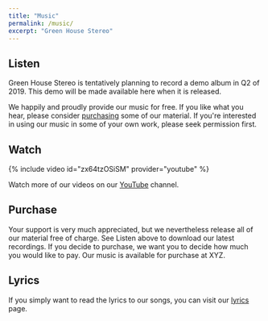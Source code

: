```yaml
---
title: "Music"
permalink: /music/
excerpt: "Green House Stereo"
---
```


## Listen
Green House Stereo is tentatively planning to record a demo album in Q2 of 2019. This demo will be made available here when it is released.

We happily and proudly provide our music for free. If you like what you hear, please consider [purchasing](#) some of our material. If you're interested in using our music in some of your own work, please seek permission first.

## Watch
{% include video id="zx64tzOSiSM" provider="youtube" %}

Watch more of our videos on our [YouTube](https://www.youtube.com/channel/UCI8p8azpwSY9nMuFYXIc1xg) channel. 

## Purchase
Your support is very much appreciated, but we nevertheless release all of our material free of charge. See Listen above to download our latest recordings. If you decide to purchase, we want you to decide how much you would like to pay. Our music is available for purchase at XYZ.

## Lyrics
If you simply want to read the lyrics to our songs, you can visit our [lyrics](/greenhousestereo/lyrics/) page. 
